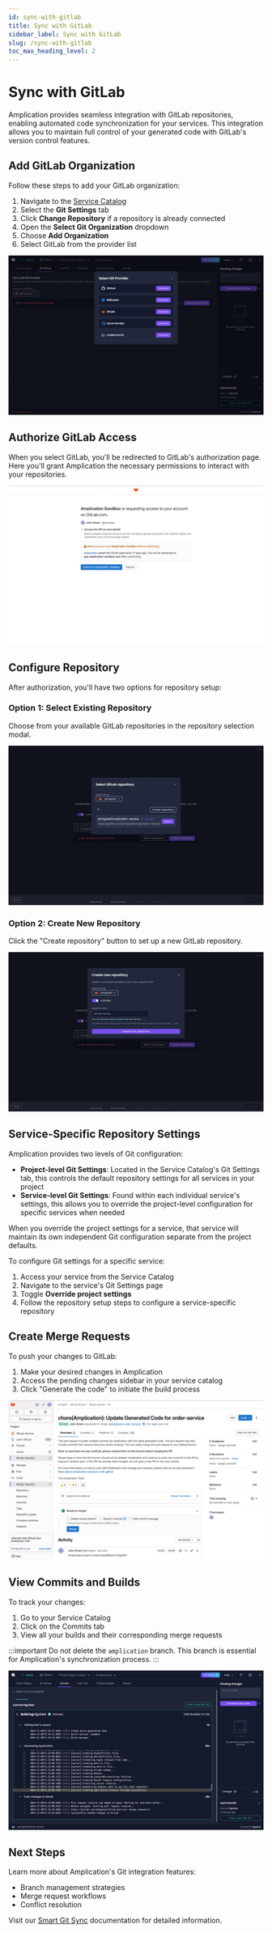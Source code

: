 ```yaml
---
id: sync-with-gitlab
title: Sync with GitLab
sidebar_label: Sync with GitLab
slug: /sync-with-gitlab
toc_max_heading_level: 2
---
```


# Sync with GitLab

Amplication provides seamless integration with GitLab repositories, enabling automated code synchronization for your services. This integration allows you to maintain full control of your generated code with GitLab's version control features.

## Add GitLab Organization

Follow these steps to add your GitLab organization:

1. Navigate to the [Service Catalog](/service-catalog)
2. Select the **Git Settings** tab
3. Click **Change Repository** if a repository is already connected
4. Open the **Select Git Organization** dropdown
5. Choose **Add Organization**
6. Select GitLab from the provider list

![Add GitLab Org](./assets/sync-with-gitlab/add-gitlab-org.png)

## Authorize GitLab Access

When you select GitLab, you'll be redirected to GitLab's authorization page. Here you'll grant Amplication the necessary permissions to interact with your repositories.

![Authorize GitLab](./assets/sync-with-gitlab/authorize-gitlab.png)

## Configure Repository

After authorization, you'll have two options for repository setup:

### Option 1: Select Existing Repository

Choose from your available GitLab repositories in the repository selection modal.

![Select GitLab Repo](./assets/sync-with-gitlab/select-gitlab-repo.png)

### Option 2: Create New Repository

Click the "Create repository" button to set up a new GitLab repository.

![Create GitLab Repo](./assets/sync-with-gitlab/create-gitlab-repo.png)

## Service-Specific Repository Settings

Amplication provides two levels of Git configuration:

- **Project-level Git Settings**: Located in the Service Catalog's Git Settings tab, this controls the default repository settings for all services in your project
- **Service-level Git Settings**: Found within each individual service's settings, this allows you to override the project-level configuration for specific services when needed

When you override the project settings for a service, that service will maintain its own independent Git configuration separate from the project defaults.

To configure Git settings for a specific service:

1. Access your service from the Service Catalog
2. Navigate to the service's Git Settings page
3. Toggle **Override project settings**
4. Follow the repository setup steps to configure a service-specific repository

## Create Merge Requests

To push your changes to GitLab:

1. Make your desired changes in Amplication
2. Access the pending changes sidebar in your service catalog
3. Click "Generate the code" to initiate the build process

![GitLab Merge Request](./assets/sync-with-gitlab/merge-request.png)

## View Commits and Builds

To track your changes:

1. Go to your Service Catalog
2. Click on the Commits tab
3. View all your builds and their corresponding merge requests

:::important
Do not delete the `amplication` branch. This branch is essential for Amplication's synchronization process.
:::

![Create GitLab Repo](./assets/sync-with-gitlab/commit-and-build.png)

## Next Steps

Learn more about Amplication's Git integration features:

- Branch management strategies
- Merge request workflows
- Conflict resolution

Visit our [Smart Git Sync](/smart-git-sync) documentation for detailed information.